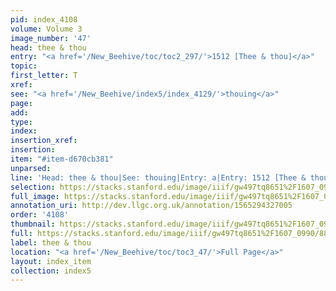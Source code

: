 ```yaml
---
pid: index_4108
volume: Volume 3
image_number: '47'
head: thee & thou
entry: "<a href='/New_Beehive/toc/toc2_297/'>1512 [Thee & thou]</a>"
topic: 
first_letter: T
xref: 
see: "<a href='/New_Beehive/index5/index_4129/'>thouing</a>"
page: 
add: 
type: 
index: 
insertion_xref: 
insertion: 
item: "#item-d670cb381"
unparsed: 
line: 'Head: thee & thou|See: thouing|Entry: a|Entry: 1512 [Thee & thou]|#item-d670cb381'
selection: https://stacks.stanford.edu/image/iiif/gw497tq8651%2F1607_0990/885,774,744,165/full/0/default.jpg
full_image: https://stacks.stanford.edu/image/iiif/gw497tq8651%2F1607_0990/full/full/0/default.jpg
annotation_uri: http://dev.llgc.org.uk/annotation/1565294327005
order: '4108'
thumbnail: https://stacks.stanford.edu/image/iiif/gw497tq8651%2F1607_0990/885,774,744,165/150,/0/default.jpg
full: https://stacks.stanford.edu/image/iiif/gw497tq8651%2F1607_0990/885,774,744,165/full/0/default.jpg
label: thee & thou
location: "<a href='/New_Beehive/toc/toc3_47/'>Full Page</a>"
layout: index_item
collection: index5
---
```

